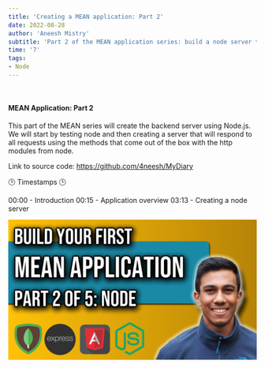 ```yaml
---
title: 'Creating a MEAN application: Part 2'
date: 2022-08-28
author: 'Aneesh Mistry'
subtitle: 'Part 2 of the MEAN application series: build a node server to later provide a data service.'
time: '7'
tags:
- Node
---
```


<br>
<h4>MEAN Application: Part 2</h4>
<p>
This part of the MEAN series will create the backend server using Node.js.
We will start by testing node and then creating a server that will respond to all requests
using the methods that come out of the box with the http modules from node. 

Link to source code: 
https://github.com/4neesh/MyDiary

🕒 Timestamps 🕒

00:00 - Introduction
00:15 - Application overview
03:13 - Creating a node server

[![YouTube video link](../images/106_mean2.jpg)](https://youtu.be/CbWZt_c142g)
</p>
